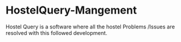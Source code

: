 # HostelQuery-Mangement
Hostel Query is a software where all the hostel Problems /Issues are resolved with this followed development.
